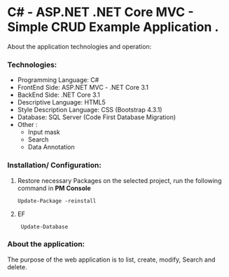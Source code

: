 # C# - ASP.NET .NET Core MVC - Simple CRUD Example Application .

About the application technologies and operation:

### Technologies:
- Programming Language: C#
- FrontEnd Side: ASP.NET MVC - .NET Core 3.1
- BackEnd Side: .NET Core 3.1
- Descriptive Language: HTML5
- Style Description Language: CSS (Bootstrap 4.3.1)
- Database: SQL Server (Code First Database Migration)
- Other :
    - Input mask
    - Search 
    - Data Annotation



### Installation/ Configuration:

1. Restore necessary Packages on the selected project, run the following command in **PM Console**

   ```
   Update-Package -reinstall
   ```
2. EF

   ```
    Update-Database
   ```

     
### About the application:

The purpose of the web application is to list, create, modify, Search  and delete. 
